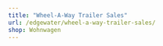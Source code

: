 ```yaml
---
title: "Wheel-A-Way Trailer Sales"
url: /edgewater/wheel-a-way-trailer-sales/
shop: Wohnwagen
---
```

